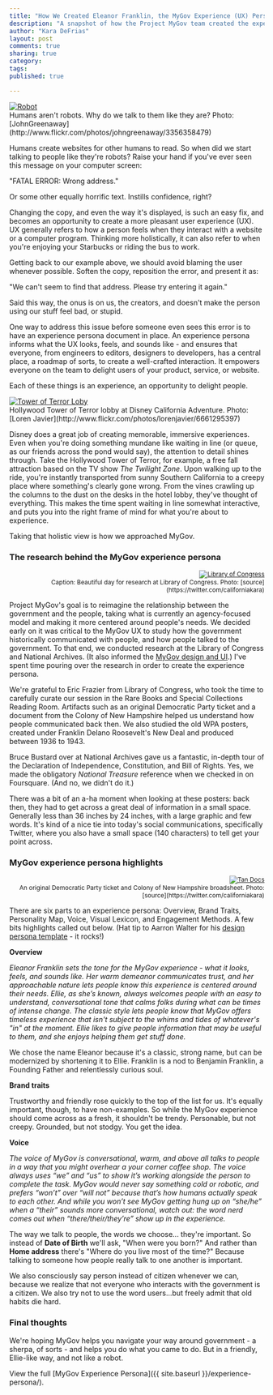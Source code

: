 ```yaml
---
title: "How We Created Eleanor Franklin, the MyGov Experience (UX) Persona"
description: "A snapshot of how the Project MyGov team created the experience (UX) persona for the project, including Library of Congress research and usability."
author: "Kara DeFrias"
layout: post
comments: true
sharing: true
category: 
tags: 
published: true

---
```


<div class="alignright" markdown="1">
  <a href="{{ site.baseurl }}/images/content/robot-JohnGreenaway.jpg"><img src="{{ site.baseurl }}/images/content/robot-JohnGreenaway-thumb.jpg" alt="Robot"></a>
  <br />
  Humans aren't robots. Why do we talk to them like they are? Photo: [JohnGreenaway](http://www.flickr.com/photos/johngreenaway/3356358479)
</div>

Humans create websites for other humans to read. So when did we start talking to people like they're robots? Raise your hand if you've ever seen this message on your computer screen:

"FATAL ERROR: Wrong address."

Or some other equally horrific text. Instills confidence, right?

Changing the copy, and even the way it's displayed, is such an easy fix, and becomes an opportunity to create a more pleasant user experience (UX). UX generally refers to how a person feels when they interact with a website or a computer program. Thinking more holistically, it can also refer to when you're enjoying your Starbucks or riding the bus to work.

<!-- more -->

Getting back to our example above, we should avoid blaming the user whenever possible. Soften the copy, reposition the error, and present it as:

"We can't seem to find that address. Please try entering it again."

Said this way, the onus is on us, the creators, and doesn't make the person using our stuff feel bad, or stupid.

One way to address this issue before someone even sees this error is to have an experience persona document in place. An experience persona informs what the UX looks, feels, and sounds like - and ensures that everyone, from engineers to editors, designers to developers, has a central place, a roadmap of sorts, to create a well-crafted interaction. It empowers everyone on the team to delight users of your product, service, or website.

Each of these things is an experience, an opportunity to delight people.

<div class="alignright" markdown="1">
  <a href="{{ site.baseurl }}/images/content/Hollywood-Tower-of-Terror-Loren-Javier.jpg"><img src="{{ site.baseurl }}/images/content/Hollywood-Tower-of-Terror-Loren-Javier-thumb.jpg" alt="Tower of Terror Loby"></a>
  <br />
  Hollywood Tower of Terror lobby at Disney California Adventure. Photo: [Loren Javier](http://www.flickr.com/photos/lorenjavier/6661295397)
</div>

Disney does a great job of creating memorable, immersive experiences. Even when you're doing something mundane like waiting in line (or queue, as our friends across the pond would say), the attention to detail shines through. Take the Hollywood Tower of Terror, for example, a free fall attraction based on the TV show *The Twilight Zone*. Upon walking up to the ride, you're instantly transported from sunny Southern California to a creepy place where something's clearly gone wrong.  From the vines crawling up the columns to the dust on the desks in the hotel lobby, they've thought of everything. This makes the time spent waiting in line somewhat interactive, and puts you into the right frame of mind for what you're about to experience.

Taking that holistic view is how we approached MyGov.

### The research behind the MyGov experience persona

<div class="alignright" style="text-align:right; font-size: 12px;" markdown="1">
  <a href="{{ site.baseurl }}/images/content/Library-of-Congress-Kara-DeFrias.JPG"><img src="{{ site.baseurl }}/images/content/Library-of-Congress-Kara-DeFrias-thumb.jpg" alt="Library of Congress"></a>
  <br />
  Caption: Beautiful day for research at Library of Congress. Photo: [source](https://twitter.com/californiakara)
</div>

Project MyGov's goal is to reimagine the relationship between the government and the people, taking what is currently an agency-focused model and making it more centered around people's needs. We decided early on it was critical to the MyGov UX to study how the government historically communicated with people, and how people talked to the government. To that end, we conducted research at the Library of Congress and National Archives. (It also informed the [MyGov design and UI](http://bit.ly/mygovdesign).) I've spent time pouring over the research in order to create the experience persona.

We're grateful to Eric Frazier from Library of Congress, who took the time to carefully curate our session in the Rare Books and Special Collections Reading Room. Artifacts such as an original Democratic Party ticket and a document from the Colony of New Hampshire helped us understand how people communicated back then. We also studied the old WPA posters, created under Franklin Delano Roosevelt's New Deal and produced between 1936 to 1943.

Bruce Bustard over at National Archives gave us a fantastic, in-depth tour of the Declaration of Independence, Constitution, and Bill of Rights. Yes, we made the obligatory *National Treasure* reference when we checked in on Foursquare. (And no, we didn't do it.)

There was a bit of an a-ha moment when looking at these posters: back then, they had to get across a great deal of information in a small space. Generally less than 36 inches by 24 inches, with a large graphic and few words. It's kind of a nice tie into today's social communications, specifically Twitter, where you also have a small space (140 characters) to tell get your point across.

### MyGov experience persona highlights

<div class="alignright" style="text-align:right; font-size: 12px;" markdown="1">
  <a href="{{ site.baseurl }}/images/content/Democratic-Ticket-Colony-of-New-Hampshire-Kara-DeFrias.JPG"><img src="{{ site.baseurl }}/images/content/Democratic-Ticket-Colony-of-New-Hampshire-Kara-DeFrias-thumb.jpg" alt="Tan Docs"></a>
  <br />
  An original Democratic Party ticket and Colony of New Hampshire broadsheet. Photo: [source](https://twitter.com/californiakara)
</div>

There are six parts to an experience persona: Overview, Brand Traits, Personality Map, Voice, Visual Lexicon, and Engagement Methods. A few bits highlights called out below. (Hat tip to Aarron Walter for his [design persona template](http://aarronwalter.com/design-personas/) - it rocks!)

**Overview**

*Eleanor Franklin sets the tone for the MyGov experience - what it looks, feels, and sounds like. Her warm demeanor communicates trust, and her approachable nature lets people know this experience is centered around their needs. Ellie, as she’s known, always welcomes people with an easy to understand, conversational tone that calms folks during what can be times of intense change. The classic style lets people know that MyGov offers timeless experience that isn't subject to the whims and tides of whatever's "in" at the moment. Ellie likes to give people information that may be useful to them, and she enjoys helping them get stuff done.*

We chose the name Eleanor because it's a classic, strong name, but can be modernized by shortening it to Ellie. Franklin is a nod to Benjamin Franklin, a Founding Father and relentlessly curious soul.

**Brand traits**

Trustworthy and friendly rose quickly to the top of the list for us. It's equally important, though, to have non-examples. So while the MyGov experience should come across as a fresh, it shouldn't be trendy. Personable, but not creepy. Grounded, but not stodgy. You get the idea.

**Voice**

*The voice of MyGov is conversational, warm, and above all talks to people in a way that you might overhear a your corner coffee shop. The voice always uses “we” and “us” to show it’s working alongside the person to complete the task. MyGov would never say something cold or robotic, and prefers “won’t” over “will not” because that’s how humans actually speak to each other. And while you won’t see MyGov getting hung up on “she/he” when a “their” sounds more conversational, watch out: the word nerd comes out when “there/their/they’re” show up in the experience.*

The way we talk to people, the words we choose... they're important. So instead of **Date of Birth** we'll ask, "When were you born?" And rather than **Home address** there's "Where do you live most of the time?" Because talking to someone how people really talk to one another is important.

We also consciously say person instead of citizen whenever we can, because we realize that not everyone who interacts with the government is a citizen. We also try not to use the word users...but freely admit that old habits die hard.

### Final thoughts

We're hoping MyGov helps you navigate your way around government - a sherpa, of sorts - and helps you do what you came to do. But in a friendly, Ellie-like way, and not like a robot.

View the full [MyGov Experience Persona]({{ site.baseurl }}/experience-persona/).